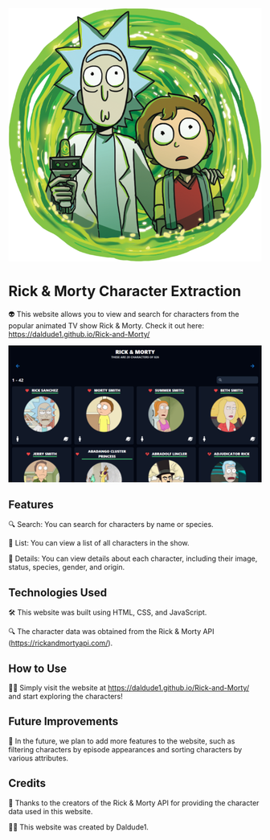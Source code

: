 ![Alt text](./img/logo.png)

# Rick & Morty Character Extraction

👽 This website allows you to view and search for characters from the popular animated TV show Rick & Morty. Check it out here: https://daldude1.github.io/Rick-and-Morty/

![Alt text](./img/web.png)

## Features

🔍 Search: You can search for characters by name or species.

📜 List: You can view a list of all characters in the show.

👀 Details: You can view details about each character, including their image, status, species, gender, and origin.

## Technologies Used

🛠️ This website was built using HTML, CSS, and JavaScript.

🔍 The character data was obtained from the Rick & Morty API (https://rickandmortyapi.com/).

## How to Use

👨‍💻 Simply visit the website at https://daldude1.github.io/Rick-and-Morty/ and start exploring the characters!

## Future Improvements

🚀 In the future, we plan to add more features to the website, such as filtering characters by episode appearances and sorting characters by various attributes.

## Credits

🙏 Thanks to the creators of the Rick & Morty API for providing the character data used in this website.

👨‍💻 This website was created by Daldude1.